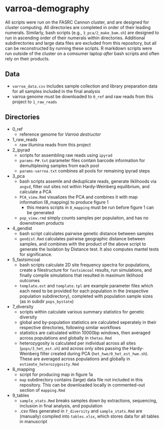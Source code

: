 # varroa-demography

<!--- 
understand what each piece of code does...

describe repo, what is in each folder, instructions on how to run scripts, explain simlinks (and data not included)
explain where to find data (ncbi eventually) 
--->

All scripts were run on the FASRC Cannon cluster, and are designed for cluster computing. All directories are completed in order
of their leading numerals. Similarly, 
bash scripts (e.g., `3_pca/2_make_bam.sh`) are designed to
run in ascending order of their numerals within directories.
Additional subdirectories and large data files are excluded from this repository, 
but all can be reconstructed by running these scripts. R markdown scripts were run outside of the cluster on a comsumer laptop
*after* bash scripts and often rely on their products.

## Data
- `varroa_data.csv` includes sample collection and library preparation data for all samples included in the final analysis
- varroa genome must be downloaded to `0_ref` and raw reads from this project to `1_raw_reads`

##  Directories

- 0_ref
  - reference genome for *Varroa destructor*
- 1_raw_reads
  - raw illumina reads from this project
- 2_ipyrad
  - scripts for assembling raw reads using `ipyrad`
  - `params-P#.txt` parameter files contain barcode information for demultiplexing 
    samples from each pool
  - `params-varroa.txt` combines all pools for remaining ipyrad steps 
- 3_pca
  - bash scripts assemle and deduplicate reads, generate liklihoods via `angsd`, filter out
    sites not within Hardy-Weinberg equilibrium, and calculate a PCA
  - `PCA_view.Rmd` visualizes the PCA and combines it with map information (8_mapping) to produce figure 1
    - this means scripts in `8_mapping` must be run before figure 1 can be generated  
  - `pop_view.rmd` simply counts samples per populaiton, and has no downstream products
- 4_gendist
  - bash script calculates pairwise genetic distance between samples
  - `gendist.Rmd` calculates pairwise geographic distance between samples, and combines with the product of the above script
    to generate the Isolation by Distance test. It also computes mantel tests for significance.
- 5_fastsimcoal
  - bash scripts calculate 2D site frequency spectra for populations, create a filestructure for `fastsimcoal` results,
    run simulations, and finally compile simulations that resulted in maximum liklihood outcomes
  - `template.est` and `template.tpl` are example parameter files which each need to be provided for each
    population in the (respective population subdirectory), completed with population sample sizes (as in subdir `pops_bystate`)
- 7_diversity
  - scripts within calculate various summary statistics for genetic diversity
  - global and by-population statistics are calculated seperately in their respective directories, following similar workflows
  - statistics are calculated within 10000bp windows, then averaged across populations and globally in `thetas.Rmd`
  - heterozygosity is calculated per individual across all sites (`pops/3_het_est.sh`) and across only sites 
    passing the Hardy-Weinberg filter created during PCA (`het_hwe/0_het_est_hwe.sh`). These are averaged across populations and 
    globally in `estimate_heterozygosity.Rmd`
- 8_mapping
  - script for producing map in figure 1a
  - `map` subdirectory contains (large) data file not included in this repository. This
    can be downloaded locally in commented-out section of `mapping.Rmd`
- 9_tables
  - `sample_stats.Rmd` breaks samples down by extractions, sequencing, inclusion in final analysis, and population
  - .csv files generated in `7_diversity` and `sample_stats.Rmd` are (manually) compiled into `tables.xlsx`, 
    which stores data for all tables in manuscript
